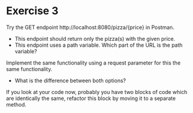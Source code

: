 # Exercise 3

Try the GET endpoint http://localhost:8080/pizza/{price} in Postman.
* This endpoint should return only the pizza(s) with the given price.
* This endpoint uses a path variable. Which part of the URL is the path variable?

Implement the same functionality using a request parameter for this the same functionality.
* What is the difference between both options?

If you look at your code now, probably you have two blocks of code which are identically the same, refactor this block by moving it to a separate method.